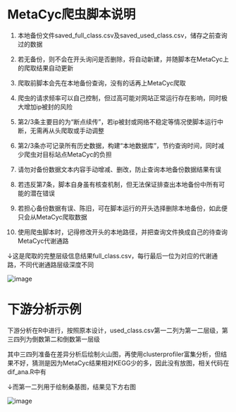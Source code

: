 # MetaCyc爬虫脚本说明

1.  本地备份文件saved_full_class.csv及saved_used_class.csv，储存之前查询过的数据

2.  若无备份，则不会在开头询问是否删除，将自动新建，并随脚本在MetaCyc上的爬取结果自动更新

3.  爬取前脚本会先在本地备份查询，没有的话再上MetaCyc爬取

4.  爬虫的请求频率可以自己控制，但过高可能对网站正常运行存在影响，同时极大增加ip被封的风险

5.  第2/3条主要目的为“断点续传”，若ip被封或网络不稳定等情况使脚本运行中断，无需再从头爬取或手动调整

6.  第2/3条亦可记录所有历史数据，构建“本地数据库”，节约查询时间，同时减少爬虫对目标站点MetaCyc的负担

7.  请勿对备份数据文本内容手动增减、删改，防止查询本地备份数据结果有误

8.  若违反第7条，脚本自身虽有核查机制，但无法保证排查出本地备份中所有可能的潜在错误

9.  若担心备份数据有误、陈旧，可在脚本运行的开头选择删除本地备份，如此便只会从MetaCyc爬取数据

10. 使用爬虫脚本时，记得修改开头的本地路径，并把查询文件换成自己的待查询MetaCyc代谢通路

↓这是爬取的完整层级信息结果full_class.csv，每行最后一位为对应的代谢通路，不同代谢通路层级深度不同

![image](https://github.com/knight-qs/MetaCyc-Crawl/blob/main/crawl_result_example.jpg)

# 下游分析示例

下游分析在R中进行，按照原本设计，used_class.csv第一二列为第一二层级，第三四列为倒数第二和倒数第一层级

其中三四列准备在差异分析后绘制火山图，再使用clusterprofiler富集分析，但结果不好，猜测是因为MetaCyc结果相对KEGG少的多，因此没有放图，相关代码在dif_ana.R中有

↓而第一二列用于绘制桑基图，结果见下方右图

![image](https://github.com/knight-qs/MetaCyc-Crawl/blob/main/sankey_T.jpg)


